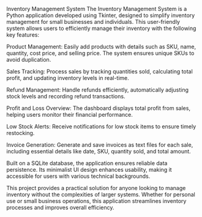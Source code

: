 Inventory Management System
The Inventory Management System is a Python application developed using Tkinter, designed to simplify inventory management for small businesses and individuals. This user-friendly system allows users to efficiently manage their inventory with the following key features:

Product Management: Easily add products with details such as SKU, name, quantity, cost price, and selling price. The system ensures unique SKUs to avoid duplication.

Sales Tracking: Process sales by tracking quantities sold, calculating total profit, and updating inventory levels in real-time.

Refund Management: Handle refunds efficiently, automatically adjusting stock levels and recording refund transactions.

Profit and Loss Overview: The dashboard displays total profit from sales, helping users monitor their financial performance.

Low Stock Alerts: Receive notifications for low stock items to ensure timely restocking.

Invoice Generation: Generate and save invoices as text files for each sale, including essential details like date, SKU, quantity sold, and total amount.

Built on a SQLite database, the application ensures reliable data persistence. Its minimalist UI design enhances usability, making it accessible for users with various technical backgrounds.

This project provides a practical solution for anyone looking to manage inventory without the complexities of larger systems. Whether for personal use or small business operations, this application streamlines inventory processes and improves overall efficiency.
